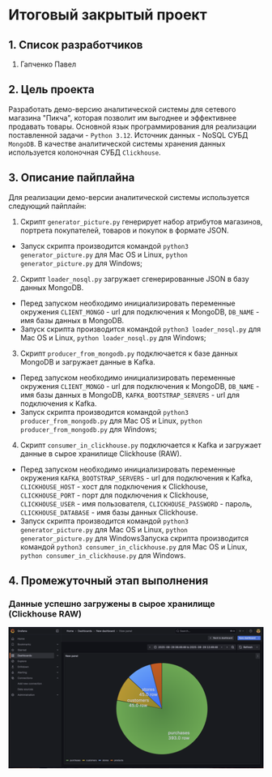 # Итоговый закрытый проект  
  
## 1. Список разработчиков
1) Гапченко Павел

## 2. Цель проекта
Разработать демо-версию аналитической системы для сетевого магазина "Пикча", которая позволит им выгоднее и эффективнее продавать товары. Основной язык программирования для реализации поставленной задачи - `Python 3.12`. Источник данных - NoSQL СУБД `MongoDB`. В качестве аналитической системы хранения данных используется колоночная СУБД `Clickhouse`.

## 3. Описание пайплайна
Для реализации демо-версии аналитической системы используется следующий пайплайн:
1) Скрипт `generator_picture.py` генерирует набор атрибутов магазинов, портрета покупателей, товаров и покупок в формате JSON.
 - Запуск скрипта производится командой `python3 generator_picture.py` для Mac OS и Linux, `python generator_picture.py` для Windows;
2) Скрипт `loader_nosql.py` загружает сгенерированные JSON в базу данных MongoDB.
 - Перед запуском необходимо инициализировать переменные окружения `CLIENT_MONGO` - url для подключения к MongoDB, `DB_NAME` - имя базы данных в MongoDB.
 - Запуск скрипта производится командой `python3 loader_nosql.py` для Mac OS и Linux, `python loader_nosql.py` для Windows;
3) Скрипт `producer_from_mongodb.py` подключается к базе данных MongoDB и загружает данные в Kafka. 
 - Перед запуском необходимо инициализировать переменные окружения `CLIENT_MONGO` - url для подключения к MongoDB, `DB_NAME` - имя базы данных в MongoDB, `KAFKA_BOOTSTRAP_SERVERS` - url для подключения к Kafka.
 - Запуск скрипта производится командой `python3 producer_from_mongodb.py` для Mac OS и Linux, `python producer_from_mongodb.py` для Windows;
4) Скрипт `consumer_in_clickhouse.py` подключается к Kafka и загружает данные в сырое хранилище Clickhouse (RAW).
 - Перед запуском необходимо инициализировать переменные окружения `KAFKA_BOOTSTRAP_SERVERS` - url для подключения к Kafka, `CLICKHOUSE_HOST` - хост для подключения к Clickhouse, `CLICKHOUSE_PORT` - порт для подключения к Clickhouse, `CLICKHOUSE_USER` - имя пользователя, `CLICKHOUSE_PASSWORD` - пароль, `CLICKHOUSE_DATABASE` - имя базы данных Clickhouse.
 - Запуск скрипта производится командой `python3 generator_picture.py` для Mac OS и Linux, `python generator_picture.py` для WindowsЗапуска скрипта производится командой `python3 consumer_in_clickhouse.py` для Mac OS и Linux, `python consumer_in_clickhouse.py` для Windows.

## 4. Промежуточный этап выполнения
### Данные успешно загружены в сырое хранилище (Clickhouse RAW)
![Снимок экрана 2025-09-29 в 15.53.37.png](%D0%A1%D0%BD%D0%B8%D0%BC%D0%BE%D0%BA%20%D1%8D%D0%BA%D1%80%D0%B0%D0%BD%D0%B0%202025-09-29%20%D0%B2%2015.53.37.png)